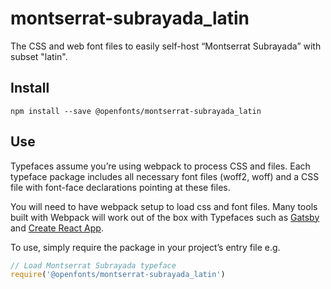 
# montserrat-subrayada_latin

The CSS and web font files to easily self-host “Montserrat Subrayada” with subset "latin".

## Install

`npm install --save @openfonts/montserrat-subrayada_latin`

## Use

Typefaces assume you’re using webpack to process CSS and files. Each typeface
package includes all necessary font files (woff2, woff) and a CSS file with
font-face declarations pointing at these files.

You will need to have webpack setup to load css and font files. Many tools built
with Webpack will work out of the box with Typefaces such as [Gatsby](https://github.com/gatsbyjs/gatsby)
and [Create React App](https://github.com/facebookincubator/create-react-app).

To use, simply require the package in your project’s entry file e.g.

```javascript
// Load Montserrat Subrayada typeface
require('@openfonts/montserrat-subrayada_latin')
```
